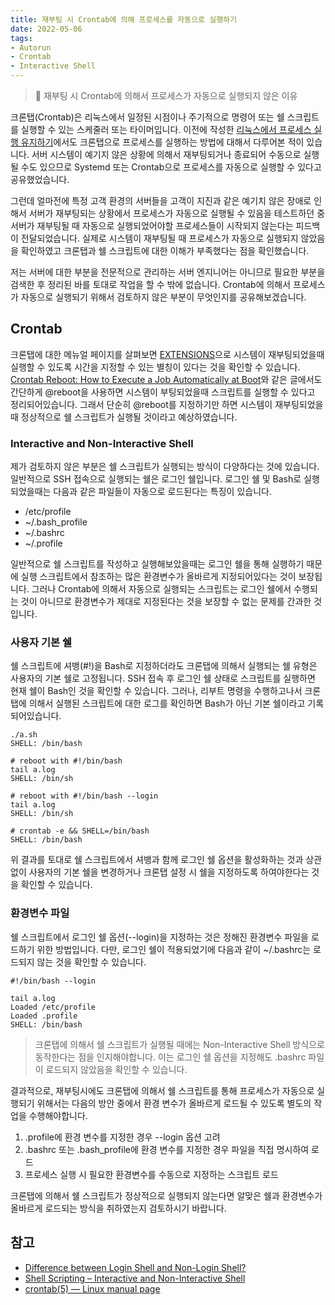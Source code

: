 ```yaml
---
title: 재부팅 시 Crontab에 의해 프로세스를 자동으로 실행하기
date: 2022-05-06
tags:
- Autorun
- Crontab
- Interactive Shell
---
```


> 🤪 재부팅 시 Crontab에 의해서 프로세스가 자동으로 실행되지 않은 이유

크론탭(Crontab)은 리눅스에서 일정된 시점이나 주기적으로 명령어 또는 쉘 스크립트를 실행할 수 있는 스케줄러 또는 타이머입니다. 이전에 작성한 [리눅스에서 프로세스 실행 유지하기](/maintaining-process-execution-in-linux)에서도 크론탭으로 프로세스를 실행하는 방법에 대해서 다루어본 적이 있습니다. 서버 시스템이 예기지 않은 상황에 의해서 재부팅되거나 종료되어 수동으로 실행될 수도 있으므로 Systemd 또는 Crontab으로 프로세스를 자동으로 실행할 수 있다고 공유했었습니다. 

그런데 얼마전에 특정 고객 환경의 서버들을 고객이 지진과 같은 예기치 않은 장애로 인해서 서버가 재부팅되는 상황에서 프로세스가 자동으로 실행될 수 있음을 테스트하던 중 서버가 재부팅될 때 자동으로 실행되었어야할 프로세스들이 시작되지 않는다는 피드백이 전달되었습니다. 실제로 시스템이 재부팅될 때 프로세스가 자동으로 실행되지 않았음을 확인하였고 크론탭과 쉘 스크립트에 대한 이해가 부족했다는 점을 확인했습니다.

저는 서버에 대한 부분을 전문적으로 관리하는 서버 엔지니어는 아니므로 필요한 부분을 검색한 후 정리된 바를 토대로 작업을 할 수 밖에 없습니다. Crontab에 의해서 프로세스가 자동으로 실행되기 위해서 검토하지 않은 부분이 무엇인지를 공유해보겠습니다.

## Crontab
크론탭에 대한 메뉴얼 페이지를 살펴보면 [EXTENSIONS](https://man7.org/linux/man-pages/man5/crontab.5.html#EXTENSIONS)으로 시스템이 재부팅되었을때 실행할 수 있도록 시간을 지정할 수 있는 별칭이 있다는 것을 확인할 수 있습니다. [Crontab Reboot: How to Execute a Job Automatically at Boot](https://phoenixnap.com/kb/crontab-reboot)와 같은 글에서도 간단하게 @reboot을 사용하면 시스템이 부팅되었을때 스크립트를 실행할 수 있다고 정리되어있습니다. 그래서 단순히 @reboot를 지정하기만 하면 시스템이 재부팅되었을때 정상적으로 쉘 스크립트가 실행될 것이라고 예상하였습니다.

### Interactive and Non-Interactive Shell
제가 검토하지 않은 부분은 쉘 스크립트가 실행되는 방식이 다양하다는 것에 있습니다. 일반적으로 SSH 접속으로 실행되는 쉘은 로그인 쉘입니다. 로그인 쉘 및 Bash로 실행되었을때는 다음과 같은 파일들이 자동으로 로드된다는 특징이 있습니다.

- /etc/profile
- ~/.bash_profile
- ~/.bashrc
- ~/.profile

일반적으로 쉘 스크립트를 작성하고 실행해보았을때는 로그인 쉘을 통해 실행하기 때문에 실행 스크립트에서 참조하는 많은 환경변수가 올바르게 지정되어있다는 것이 보장됩니다. 그러나 Crontab에 의해서 자동으로 실행되는 스크립트는 로그인 쉘에서 수행되는 것이 아니므로 환경변수가 제대로 지정된다는 것을 보장할 수 없는 문제를 간과한 것입니다.

### 사용자 기본 쉘
쉘 스크립트에 셔뱅(#!)을 Bash로 지정하더라도 크론탭에 의해서 실행되는 쉘 유형은 사용자의 기본 쉘로 고정됩니다. SSH 접속 후 로그인 쉘 상태로 스크립트를 실행하면 현재 쉘이 Bash인 것을 확인할 수 있습니다. 그러나, 리부트 명령을 수행하고나서 크론탭에 의해서 실행된 스크립트에 대한 로그를 확인하면 Bash가 아닌 기본 쉘이라고 기록되어있습니다.

```shell
./a.sh
SHELL: /bin/bash

# reboot with #!/bin/bash
tail a.log
SHELL: /bin/sh

# reboot with #!/bin/bash --login
tail a.log
SHELL: /bin/sh

# crontab -e && SHELL=/bin/bash
SHELL: /bin/bash
```

위 결과를 토대로 쉘 스크립트에서 셔뱅과 함께 로그인 쉘 옵션을 활성화하는 것과 상관없이 사용자의 기본 쉘을 변경하거나 크론탭 설정 시 쉘을 지정하도록 하여야한다는 것을 확인할 수 있습니다. 

### 환경변수 파일
쉘 스크립트에서 로그인 쉘 옵션(--login)을 지정하는 것은 정해진 환경변수 파일을 로드하기 위한 방법입니다. 다만, 로그인 쉘이 적용되었기에 다음과 같이 ~/.bashrc는 로드되지 않는 것을 확인할 수 있습니다.

```shell
#!/bin/bash --login

tail a.log
Loaded /etc/profile
Loaded .profile
SHELL: /bin/bash
```

> 크론탭에 의해서 쉘 스크립트가 실행될 때에는 Non-Interactive Shell 방식으로 동작한다는 점을 인지해야합니다. 이는 로그인 쉘 옵션을 지정해도 .bashrc 파일이 로드되지 않았음을 확인할 수 있습니다.

결과적으로, 재부팅시에도 크론탭에 의해서 쉘 스크립트를 통해 프로세스가 자동으로 실행되기 위해서는 다음의 방안 중에서 환경 변수가 올바르게 로드될 수 있도록 별도의 작업을 수행해야합니다.

1. .profile에 환경 변수를 지정한 경우 --login 옵션 고려
2. .bashrc 또는 .bash_profile에 환경 변수를 지정한 경우 파일을 직접 명시하여 로드
3. 프로세스 실행 시 필요한 환경변수를 수동으로 지정하는 스크립트 로드

크론탭에 의해서 쉘 스크립트가 정상적으로 실행되지 않는다면 알맞은 쉘과 환경변수가 올바르게 로드되는 방식을 취하였는지 검토하시기 바랍니다.

## 참고
- [Difference between Login Shell and Non-Login Shell?](https://unix.stackexchange.com/a/46856)  
- [Shell Scripting – Interactive and Non-Interactive Shell](https://www.geeksforgeeks.org/shell-scripting-interactive-and-non-interactive-shell/)  
- [crontab(5) — Linux manual page](https://man7.org/linux/man-pages/man5/crontab.5.html)  

